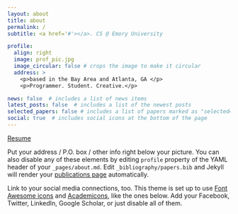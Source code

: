 ```yaml
---
layout: about
title: about
permalink: /
subtitle: <a href='#'></a>. CS @ Emory University 

profile:
  align: right
  image: prof_pic.jpg
  image_circular: false # crops the image to make it circular
  address: >
    <p>based in the Bay Area and Atlanta, GA </p>
    <p>Programmer. Student. Creative.</p>

news: false  # includes a list of news items
latest_posts: false  # includes a list of the newest posts
selected_papers: false # includes a list of papers marked as "selected={true}"
social: true  # includes social icons at the bottom of the page
---
```


[Resume](https://drive.google.com/file/d/1Z7llTvRGuoFOxFo6duN-FW9LKINvjJ3g/view?usp=sharing)

Put your address / P.O. box / other info right below your picture. You can also disable any of these elements by editing `profile` property of the YAML header of your `_pages/about.md`. Edit `_bibliography/papers.bib` and Jekyll will render your [publications page](/al-folio/publications/) automatically.

Link to your social media connections, too. This theme is set up to use [Font Awesome icons](http://fortawesome.github.io/Font-Awesome/) and [Academicons](https://jpswalsh.github.io/academicons/), like the ones below. Add your Facebook, Twitter, LinkedIn, Google Scholar, or just disable all of them.
